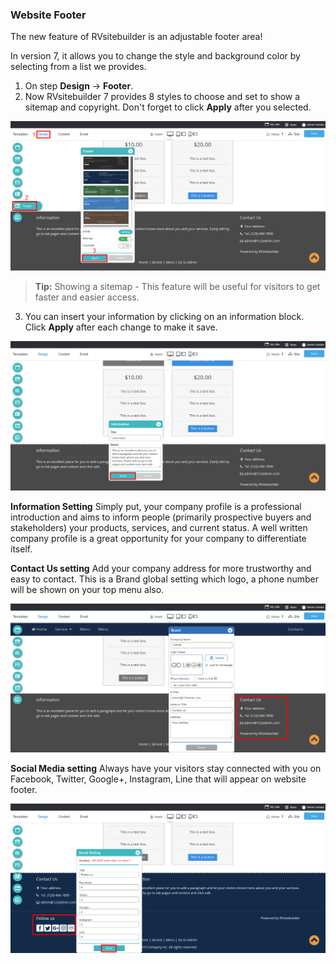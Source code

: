 ### Website Footer
The new feature of RVsitebuilder is an adjustable footer area!

In version 7, it allows you to change the style and background color by selecting from a list we provides.

1. On step **Design** -> **Footer**.
2. Now RVsitebuilder 7 provides 8 styles to choose and set to show a sitemap and copyright. Don't forget to click **Apply** after you selected.

![image](images/create15.png)

> **Tip:** Showing a sitemap - This feature will be useful for visitors to get faster and easier access.

3. You can insert your information by clicking on an information block. Click **Apply** after each change to make it save.

![image](images/create15-1.png)

**Information Setting**
Simply put, your company profile is a professional introduction and aims to inform people (primarily prospective buyers and stakeholders) your products, services, and current status. A well written company profile is a great opportunity for your company to differentiate itself.

**Contact Us setting** Add your company address for more trustworthy and easy to contact. This is a Brand global setting which logo, a phone number will be shown on your top menu also.

![image](images/create15-2.png)

**Social Media setting** Always have your visitors stay connected with you on Facebook, Twitter, Google+, Instagram, Line that will appear on website footer.

![image](images/create15-3.png)


